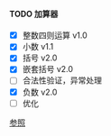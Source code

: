 #### TODO 加算器
- [x] 整数四则运算 v1.0
- [x] 小数 v1.1
- [x] 括号 v2.0
- [x] 嵌套括号 v2.0
- [ ] 合法性验证，异常处理
- [x] 负数 v2.0
- [ ] 优化

[参照](https://blog.csdn.net/qq_33829547/article/details/84971248)
